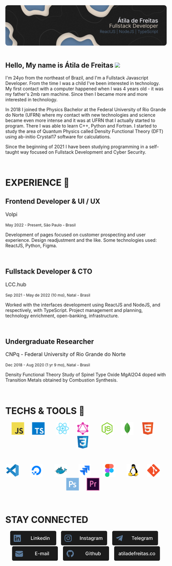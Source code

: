 <div>
<img src="./Assets/banner.jpeg" style="border-radius: 8px"/>
</div>

</br>
<div>
  <h2>Hello, My name is Átila de Freitas <img src="https://raw.githubusercontent.com/iampavangandhi/iampavangandhi/master/gifs/Hi.gif" height="40em"></h2>
  <p>I'm 24yo from the northeast of Brazil, and I'm a Fullstack Javascript Developer. From the time I was a child I've been interested in technology. My first contact with a computer happened when I was 4 years old - it was my father's 2mb ram machine. Since then I became more and more interested in technology.

In 2018 I joined the Physics Bachelor at the Federal University of Rio Grande do Norte (UFRN) where my contact with new technologies and science became even more intense and it was at UFRN that I actually started to program. There I was able to learn C++, Python and Fortran. I started to study the area of Quantum Physics called Density Functional Theory (DFT) using ab-initio Crystal17 software for calculations.

Since the beginning of 2021 I have been studying programming in a self-taught way focused on Fullstack Development and Cyber Security.

  </p>
</div>

</br>

<div>
  <h1>EXPERIENCE 💼</h1>

  <div>
  <h2>Frontend Developer & UI / UX</h4>
  <p style="font-size: 16px" >Volpi</p>
  <p style="font-size: 12px">May 2022 - Present, São Paulo - Brasil</p>
  <p>Development of pages focused on customer prospecting and user
experience. Design readjustment and the like. Some technologies
used: ReactJS, Python, Figma.</p>
  </div>

  </br>

  <div>
  <h2>Fullstack Developer & CTO</h4>
  <p style="font-size: 16px" >LCC.hub</p>
  <p style="font-size: 12px">Sep 2021 - May de 2022 (10 mo), Natal - Brasil</p>
  <p>Worked with the interfaces development using ReactJS and
NodeJS, and respectively, with TypeScript. Project management and
planning, technology enrichment, open-banking, infrastructure.</p>
  </div>

  </br>

  <div>
  <h2>Undergraduate Researcher</h4>
  <p style="font-size: 16px" >CNPq - Federal University of Rio Grande do Norte</p>
  <p style="font-size: 12px">Dec 2018 - Aug 2020 (1 yr 9 mo), Natal - Brasil</p>
  <p>Density Functional Theory Study of Spinel Type Oxide MgAl2O4
doped with Transition Metals obtained by Combustion Synthesis.</p>
  </div>

</div>

  </br>

<div>
<h1>TECHS & TOOLS 🔧</h1>
<p align="center">
    <img height="40" src="https://raw.githubusercontent.com/devicons/devicon/master/icons/javascript/javascript-original.svg">
    &nbsp;&nbsp;&nbsp;&nbsp;
  <img height="40" src="https://raw.githubusercontent.com/devicons/devicon/master/icons/typescript/typescript-original.svg">
    &nbsp;&nbsp;&nbsp;&nbsp;
      <img height="40" src="https://raw.githubusercontent.com/devicons/devicon/master/icons/react/react-original.svg">
  &nbsp;&nbsp;&nbsp;&nbsp;
      <img height="40" src="https://raw.githubusercontent.com/devicons/devicon/2ae2a900d2f041da66e950e4d48052658d850630/icons/graphql/graphql-plain.svg">
    &nbsp;&nbsp;&nbsp;&nbsp;
        <img height="40" src="https://raw.githubusercontent.com/devicons/devicon/master/icons/nodejs/nodejs-original.svg">
  &nbsp;&nbsp;&nbsp;&nbsp;
        <img height="40" src="https://raw.githubusercontent.com/devicons/devicon/master/icons/mongodb/mongodb-original.svg">
    &nbsp;&nbsp;&nbsp;&nbsp;
    <img height="40" src="https://raw.githubusercontent.com/devicons/devicon/master/icons/html5/html5-original.svg">
    &nbsp;&nbsp;&nbsp;&nbsp;
    <img height="40" src="https://raw.githubusercontent.com/devicons/devicon/master/icons/css3/css3-original.svg">
    &nbsp;&nbsp;&nbsp;&nbsp;
</p>
</br>
 <p align="center">
  <img height="40" src="https://raw.githubusercontent.com/devicons/devicon/2ae2a900d2f041da66e950e4d48052658d850630/icons/vscode/vscode-original.svg">
    &nbsp;&nbsp;&nbsp;&nbsp;
    <img height="40" src="https://raw.githubusercontent.com/devicons/devicon/2ae2a900d2f041da66e950e4d48052658d850630/icons/digitalocean/digitalocean-original.svg">
    &nbsp;&nbsp;&nbsp;&nbsp;
    <img height="40" src="https://raw.githubusercontent.com/devicons/devicon/2ae2a900d2f041da66e950e4d48052658d850630/icons/docker/docker-original.svg">
    &nbsp;&nbsp;&nbsp;&nbsp;
      <img height="40" src="https://raw.githubusercontent.com/devicons/devicon/2ae2a900d2f041da66e950e4d48052658d850630/icons/jira/jira-original.svg">
    &nbsp;&nbsp;&nbsp;&nbsp;
    <img height="40" src="https://github.com/devicons/devicon/blob/master/icons/figma/figma-original.svg">
    &nbsp;&nbsp;&nbsp;&nbsp;
    <img height="40" src="https://raw.githubusercontent.com/devicons/devicon/master/icons/linux/linux-original.svg">
    &nbsp;&nbsp;&nbsp;&nbsp;
      <img height="40" src="https://raw.githubusercontent.com/devicons/devicon/master/icons/git/git-original.svg">
    &nbsp;&nbsp;&nbsp;&nbsp;
      <img height="40" src="https://github.com/devicons/devicon/blob/master/icons/photoshop/photoshop-plain.svg">
    &nbsp;&nbsp;&nbsp;&nbsp;
      <img height="40" src="https://github.com/devicons/devicon/blob/master/icons/premierepro/premierepro-original.svg">
    &nbsp;&nbsp;&nbsp;&nbsp;

</p>
</div>
</br>
<div>
<h1>STAY CONNECTED</h1>
<p align="center">
<a href="https://www.linkedin.com/in/atilafreitas/"><img src="./Assets/Linkedin.png"height="45em"/></a>
    &nbsp;&nbsp;
    <a href="https://instagram.com/atiladefreitas.co/"><img src="./Assets/isntagram.png"height="45em"/></a>
    &nbsp;&nbsp;
<a href="https://t.me/atilajcfreitas"><img src="./Assets/Telegram.png"height="45em"/></a>
    &nbsp;&nbsp;
<a href="mailto:contact@atiladefreitas.co"><img src="./Assets/E-mail.png" height="45em"/></a>
    &nbsp;&nbsp;
<a href="https://github.com/atiladefreitas"><img src="./Assets/Github.png"height="45em"/></a>
    &nbsp;&nbsp;
<a href="https://atiladefreitas.co/"><img src="./Assets/Website.png"height="45em"/></a>
</p>
</div>

